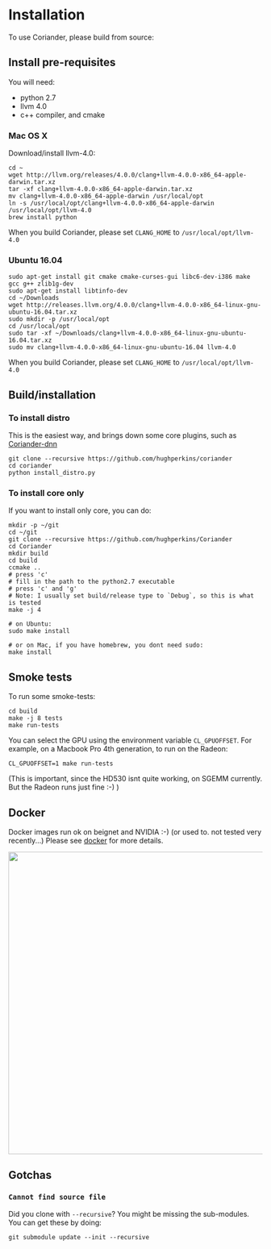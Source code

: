 # Installation

To use Coriander, please build from source:

## Install pre-requisites

You will need:
- python 2.7
- llvm 4.0
- c++ compiler, and cmake

### Mac OS X

Download/install llvm-4.0:
```
cd ~
wget http://llvm.org/releases/4.0.0/clang+llvm-4.0.0-x86_64-apple-darwin.tar.xz
tar -xf clang+llvm-4.0.0-x86_64-apple-darwin.tar.xz
mv clang+llvm-4.0.0-x86_64-apple-darwin /usr/local/opt
ln -s /usr/local/opt/clang+llvm-4.0.0-x86_64-apple-darwin /usr/local/opt/llvm-4.0
brew install python
```

When you build Coriander, please set `CLANG_HOME` to `/usr/local/opt/llvm-4.0`

### Ubuntu 16.04

```
sudo apt-get install git cmake cmake-curses-gui libc6-dev-i386 make gcc g++ zlib1g-dev
sudo apt-get install libtinfo-dev
cd ~/Downloads
wget http://releases.llvm.org/4.0.0/clang+llvm-4.0.0-x86_64-linux-gnu-ubuntu-16.04.tar.xz
sudo mkdir -p /usr/local/opt
cd /usr/local/opt
sudo tar -xf ~/Downloads/clang+llvm-4.0.0-x86_64-linux-gnu-ubuntu-16.04.tar.xz
sudo mv clang+llvm-4.0.0-x86_64-linux-gnu-ubuntu-16.04 llvm-4.0
```

When you build Coriander, please set `CLANG_HOME` to `/usr/local/opt/llvm-4.0`

## Build/installation

### To install distro

This is the easiest way, and brings down some core plugins, such as [Coriander-dnn](https://github.com/hughperkins/coriander-dnn)

```
git clone --recursive https://github.com/hughperkins/coriander
cd coriander
python install_distro.py
```

### To install core only

If you want to install only core, you can do:
```
mkdir -p ~/git
cd ~/git
git clone --recursive https://github.com/hughperkins/Coriander
cd Coriander
mkdir build
cd build
ccmake ..
# press 'c'
# fill in the path to the python2.7 executable
# press 'c' and 'g'
# Note: I usually set build/release type to `Debug`, so this is what is tested
make -j 4

# on Ubuntu:
sudo make install

# or on Mac, if you have homebrew, you dont need sudo:
make install
```

## Smoke tests

To run some smoke-tests:
```
cd build
make -j 8 tests
make run-tests
```

You can select the GPU using the environment variable `CL_GPUOFFSET`. For example, on a Macbook Pro 4th generation, to run on the Radeon:
```
CL_GPUOFFSET=1 make run-tests
```
(This is important, since the HD530 isnt quite working, on SGEMM currently. But the Radeon runs just fine :-) )

## Docker

Docker images run ok on beignet and NVIDIA :-)  (or used to. not tested very recently...)  Please see [docker](docker) for more details.

<img src="https://github.com/hughperkins/Coriander/raw/master/doc/img/dockerfile_beignet_cudasample.png?raw=true" width="600" />

## Gotchas

### `Cannot find source file`

Did you clone with `--recursive`? You might be missing the sub-modules. You can get these by doing:
```
git submodule update --init --recursive
```

